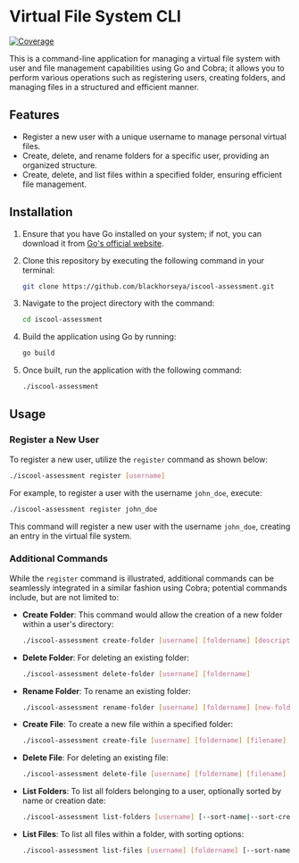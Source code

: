 # Virtual File System CLI

[![Coverage](https://sonarcloud.io/api/project_badges/measure?project=blackhorseya_iscool-assessment&metric=coverage)](https://sonarcloud.io/summary/new_code?id=blackhorseya_iscool-assessment)

This is a command-line application for managing a virtual file system with user and file management capabilities using
Go and Cobra; it allows you to perform various operations such as registering users, creating folders, and managing
files in a structured and efficient manner.

## Features

- Register a new user with a unique username to manage personal virtual files.
- Create, delete, and rename folders for a specific user, providing an organized structure.
- Create, delete, and list files within a specified folder, ensuring efficient file management.

## Installation

1. Ensure that you have Go installed on your system; if not, you can download it
   from [Go's official website](https://golang.org/dl/).
2. Clone this repository by executing the following command in your terminal:

   ```sh
   git clone https://github.com/blackhorseya/iscool-assessment.git
   ```

3. Navigate to the project directory with the command:

   ```sh
   cd iscool-assessment
   ```

4. Build the application using Go by running:

   ```sh
   go build
   ```

5. Once built, run the application with the following command:

   ```sh
   ./iscool-assessment
   ```

## Usage

### Register a New User

To register a new user, utilize the `register` command as shown below:

```sh
./iscool-assessment register [username]
```

For example, to register a user with the username `john_doe`, execute:

```sh
./iscool-assessment register john_doe
```

This command will register a new user with the username `john_doe`, creating an entry in the virtual file system.

### Additional Commands

While the `register` command is illustrated, additional commands can be seamlessly integrated in a similar fashion using
Cobra; potential commands include, but are not limited to:

- **Create Folder**: This command would allow the creation of a new folder within a user's directory:
  ```sh
  ./iscool-assessment create-folder [username] [foldername] [description]
  ```

- **Delete Folder**: For deleting an existing folder:
  ```sh
  ./iscool-assessment delete-folder [username] [foldername]
  ```

- **Rename Folder**: To rename an existing folder:
  ```sh
  ./iscool-assessment rename-folder [username] [foldername] [new-foldername]
  ```

- **Create File**: To create a new file within a specified folder:
  ```sh
  ./iscool-assessment create-file [username] [foldername] [filename] [description]
  ```

- **Delete File**: For deleting an existing file:
  ```sh
  ./iscool-assessment delete-file [username] [foldername] [filename]
  ```

- **List Folders**: To list all folders belonging to a user, optionally sorted by name or creation date:
  ```sh
  ./iscool-assessment list-folders [username] [--sort-name|--sort-created] [asc|desc]
  ```

- **List Files**: To list all files within a folder, with sorting options:
  ```sh
  ./iscool-assessment list-files [username] [foldername] [--sort-name|--sort-created] [asc|desc]
  ```
